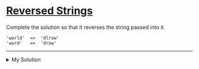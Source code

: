 # [Reversed Strings](https://www.codewars.com/kata/5168bb5dfe9a00b126000018)

Complete the solution so that it reverses the string passed into it.

```
'world'  =>  'dlrow'
'word'   =>  'drow'
```

---

<details><summary>My Solution</summary>

```js
function solution(str) {
  // Reverse the characters in the input string and join them back
  return [...str].reverse().join("");
}
```

</details>
